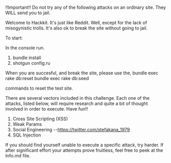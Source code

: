 



!!Important!!
  Do not try any of the following attacks on an ordinary site. They WILL send you to jail.



Welcome to Hackkit. It's just like Reddit. Well, except for the lack of misogynistic trolls.  It's also ok to break the site without going to jail. 

To start:

In the console run.

1.  bundle install
2.  shotgun config.ru


When you are succesful, and break the site, please use the, 
bundle exec rake db:reset
bundle exec rake db:seed

commands to reset the test site.

There are several vectors included in this challenge. Each one of the attacks, listed below, will require research and quite a bit of thought involved in order to execute. Have fun!! 

1. Cross Site Scripting (XSS)
2. Weak Params
3. Social Engineering
   --https://twitter.com/stefakana_1979
4. SQL Injection

If you should find yourself unable to execute a specific attack, try harder. If after significant effort your attempts prove fruitless, feel free to peek at the Info.md file. 